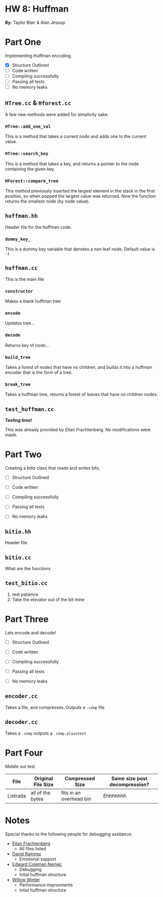 # HW 8: Huffman

**By:** Taylor Blair & Alan Jessup

# Part One

Implementing Huffman encoding.

- [x] Structure Outlined
- [ ] Code written
- [ ] Compiling successfully
- [ ] Passing all tests
- [ ] No memory leaks

## `HTree.cc` & `Hforest.cc`

A few new methods were added for simplicity sake:

### `HTree::add_one_val`

This is a method that takes a current node and adds one to the current value.

### `HTree::search_key`

This is a method that takes a key, and returns a pointer to the node containing the given key.

### `HForest::compare_tree`

This method previously inserted the largest element in the stack in the first position, so when popped the largest value was returned. Now the function returns the smallest node (by node value).

## `huffman.hh`

Header file for the huffman code.

### `dummy_key_`

This is a dummy key variable that denotes a non leaf node. Default value is `-1`

## `huffman.cc`

This is the main file

### `constructor`

Makes a blank huffman tree

### `encode`

Updates tree...

### `decode`

Returns key of node...

### `build_tree`

Takes a forest of nodes that have no children, and builds it into a huffman encoder that is the form of a tree.

### `break_tree`

Takes a huffman tree, returns a forest of leaves that have no children nodes.


## `test_huffman.cc`

**Testing time!**

This was already provided by Eitan Frachtenberg. No modifications were made.  

# Part Two

Creating a bitio class that reads and writes bits.

- [ ] Structure Outlined
- [ ] Code written
- [ ] Compiling successfully
- [ ] Passing all tests
- [ ] No memory leaks


## `bitio.hh`

Header file

## `bitio.cc`

What are the functions


## `test_bitio.cc`

1. test patience
2. Take the elevator out of the bit mine

# Part Three

Lets encode and decode!

- [ ] Structure Outlined
- [ ] Code written
- [ ] Compiling successfully
- [ ] Passing all tests
- [ ] No memory leaks


## `encoder.cc`

Takes a file, and compresses. Outputs a `.comp` file

## `decoder.cc`

Takes a `.comp` outputs a `.comp.plaintext`


# Part Four

Middle out test

| File |  Original File Size | Compressed Size | Same size post decompression? |
| ---- | ------------------- | --------------- | ----------------------------- |
| Listrada| all of the bytes | fits in an overhead bin | Ehhhhhhh              |

# Notes

Special thanks to the following people for debugging assitance:

 + [Eitan Frachtenberg](https://github.com/eitanf)
	+ All files listed
 + [David Ramirez](https://www.reed.edu/faculty-profiles/profiles/ramirez-david.html)
	+ Emotional support
 + [Edward Coleman Nemec](https://github.com/deeptronos)
	+ Debugging
	+ Intial huffman structure
 + [Willow Winter](https://github.com/RaineWillow)
	+ Performance improvments
	+ Intial huffman structure
